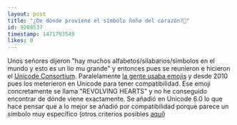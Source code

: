 ```yaml
---
layout: post
title: "¿De dónde proviene el símbolo ñoño del corazón?💞"
id: 9288537
timestamp: 1471793549
likes: 0
---
```


 Unos señores dijeron "hay muchos alfabetos/silabarios/símbolos en el mundo y esto es un lio mu grande" y entonces pues se reunieron e hicieron el [Unicode Consortium](http://unicode.org/consortium/consort.html). Paralelamente [la gente usaba emojis](https://en.wikipedia.org/wiki/Emoji#History) y desde 2010 pues los meterieron en Unicode para tener compatibilidad. Ese emoji concretamente se llama "REVOLVING HEARTS" y no he conseguido encontrar de dónde viene exactamente. Se añadió en Unicode 6.0 lo que hace pensar que a lo mejor se añadió por compatibilidad porque parece un símbolo muy específico (otros criterios posibles [aquí](http://www.unicode.org/emoji/selection.html))